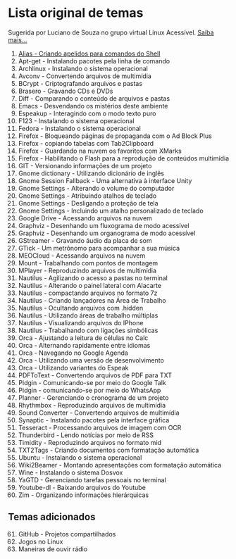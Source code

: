 # Lista original de temas

Sugerida por Luciano de Souza no grupo virtual Linux Acessível. [Saiba mais...](CONTENT.md)

01. [Alias - Criando apelidos para comandos do Shell](01-Alias.md)
02. Apt-get - Instalando pacotes pela linha de comando
03. Archlinux - Instalando o sistema operacional
04. Avconv - Convertendo arquivos de multimídia
05. BCrypt - Criptografando arquivos e pastas
06. Brasero - Gravando CDs e DVDs
07. Diff - Comparando o conteúdo de arquivos e pastas
08. Emacs - Desvendando os mistérios deste ambiente
09. Espeakup - Interagindo com o modo texto puro
10. F123 - Instalando o sistema operacional
11. Fedora - Instalando o sistema operacional
12. Firefox - Bloqueando páginas de propaganda com o Ad Block Plus
13. Firefox - copiando tabelas com Tab2Clipboard
14. Firefox - Guardando na nuvem os favoritos com XMarks
15. Firefox - Habilitando o Flash para a reprodução de conteúdos multimídia
16. GIT - Versionando informações de um projeto
17. Gnome dictionary - Utilizando dicionário de inglês
18. Gnome Session Fallback - Uma alternativa à interface Unity
19. Gnome Settings - Alterando o volume do computador
20. Gnome Settings - Atribuindo atalhos de teclado
21. Gnome Settings - Desligando a proteção de tela
22. Gnome Settings - Incluindo um atalho personalizado de teclado
23. Google Drive - Acessando arquivos na nuvem
24. Graphviz - Desenhando um fluxograma de modo acessível
25. Graphviz - Desenhando um organograma de modo acessível
26. GStreamer - Gravando áudio da placa de som
27. GTick - Um metrônomo para acompanhar a sua música
28. MEOCloud - Acessando arquivos na nuvem
29. Mount - Trabalhando com pontos de montagem
30. MPlayer - Reproduzindo arquivos de multimídia
31. Nautilus - Agilizando o acesso a pastas no terminal
32. Nautilus - Alterando o painel lateral com Alacarte
33. Nautilus - compactando arquivos no formato 7z
34. Nautilus - Criando lançadores na Área de Trabalho
35. Nautilus - Ocultando arquivos com .hidden
36. Nautilus - Utilizando áreas de trabalho múltiplas
37. Nautilus - Visualizando arquivos do IPhone
38. Nautilus - Trabalhando com ligações simbólicas
39. Orca - Ajustando a leitura de células no Calc
40. Orca - Alternando rapidamente entre idiomas
41. Orca - Navegando no Google Agenda
42. Orca - Utilizando uma versão de desenvolvimento
43. Orca - Utilizando variantes do Espeak
44. PDFToText - Convertendo arquivos de PDF para TXT
45. Pidgin - Comunicando-se por meio do Google Talk
46. Pidgin - comunicando-se por meio do WhatsApp
47. Planner - Gerenciando o cronograma de um projeto
48. Rhythmbox - Reproduzindo arquivos de multimídia
49. Sound Converter - Convertendo arquivos de multimídia
50. Synaptic - Instalando pacotes pela interface gráfica
51. Tesseract - Processando arquivos de imagem com OCR
52. Thunderbird - Lendo notícias por meio de RSS
53. Timidity - Reproduzindo arquivos no formato mid
54. TXT2Tags - Criando documentos com formatação automática
55. Ubuntu - Instalando o sistema operacional
56. Wiki2Beamer - Montando apresentações com formatação automática
57. Wine - Instalando o sistema Dosvox
58. YaGTD - Gerenciando tarefas pessoais no terminal
59. Youtube-dl - Baixando arquivos do Youtube
60. Zim - Organizando informações hierárquicas

## Temas adicionados

61. GitHub - Projetos compartilhados
62. Jogos no Linux
63. Maneiras de ouvir rádio

